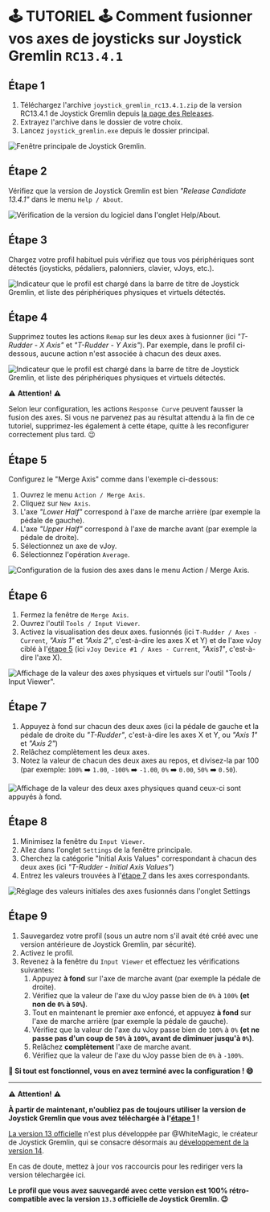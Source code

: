 # :joystick: TUTORIEL :joystick: Comment fusionner vos axes de joysticks sur Joystick Gremlin `RC13.4.1`


## Étape 1

1. Téléchargez l'archive `joystick_gremlin_rc13.4.1.zip` de la version RC13.4.1 de Joystick Gremlin depuis [la page des Releases](https://github.com/Drakehinst/JoystickGremlin/releases/tag/Release_Candidate_13.4.1).
1. Extrayez l'archive dans le dossier de votre choix.
1. Lancez `joystick_gremlin.exe` depuis le dossier principal.

![Fenêtre principale de Joystick Gremlin.](../images/tutorial_merge_axis/step_01.png)


## Étape 2

Vérifiez que la version de Joystick Gremlin est bien *"Release Candidate 13.4.1"* dans le menu `Help / About`.

![Vérification de la version du logiciel dans l'onglet `Help/About`.](../images/tutorial_merge_axis/step_02.png)


## Étape 3

Chargez votre profil habituel puis vérifiez que tous vos périphériques sont détectés (joysticks, pédaliers, palonniers, clavier, vJoys, etc.).

![Indicateur que le profil est chargé dans la barre de titre de Joystick Gremlin, et liste des périphériques physiques et virtuels détectés.](../images/tutorial_merge_axis/step_03.png)


## Étape 4

Supprimez toutes les actions `Remap` sur les deux axes à fusionner (ici *"T-Rudder - X Axis"* et *"T-Rudder - Y Axis"*). Par exemple, dans le profil ci-dessous, aucune action n'est associée à chacun des deux axes.

![Indicateur que le profil est chargé dans la barre de titre de Joystick Gremlin, et liste des périphériques physiques et virtuels détectés.](../images/tutorial_merge_axis/step_04.png)

:warning: **Attention!** :warning:

Selon leur configuration, les actions `Response Curve` peuvent fausser la fusion des axes. Si vous ne parvenez pas au résultat attendu à la fin de ce tutoriel, supprimez-les également à cette étape, quitte à les reconfigurer correctement plus tard. 😉


## Étape 5

Configurez le "Merge Axis" comme dans l'exemple ci-dessous:
1. Ouvrez le menu `Action / Merge Axis`.
1. Cliquez sur `New Axis`.
1. L'axe *"Lower Half"* correspond à l'axe de marche arrière (par exemple la pédale de gauche).
1. L'axe *"Upper Half"* correspond à l'axe de marche avant (par exemple la pédale de droite).
1. Sélectionnez un axe de vJoy.
1. Sélectionnez l'opération `Average`.

![Configuration de la fusion des axes dans le menu `Action / Merge Axis`.](../images/tutorial_merge_axis/step_05.png)


## Étape 6

1. Fermez la fenêtre de `Merge Axis`.
1. Ouvrez l'outil `Tools / Input Viewer`.
1. Activez la visualisation des deux axes.
fusionnés (ici `T-Rudder / Axes - Current`, *"Axis 1"* et *"Axis 2"*, c'est-à-dire les axes X et Y) et de l'axe vJoy ciblé à l'[étape 5](../tutorials/tutorial_merge_axis_fr.md#étape-5) (ici `vJoy Device #1 / Axes - Current`, *"Axis1"*, c'est-à-dire l'axe X).

![Affichage de la valeur des axes physiques et virtuels sur l'outil *"Tools / Input Viewer"*.](../images/tutorial_merge_axis/step_06.png)


## Étape 7

1. Appuyez à fond sur chacun des deux axes (ici la pédale de gauche et la pédale de droite du *"T-Rudder"*, c'est-à-dire les axes X et Y, ou *"Axis 1"* et *"Axis 2"*)
1. Relâchez complètement les deux axes.
1. Notez la valeur de chacun des deux axes au repos, et divisez-la par 100 (par exemple: `100%` :arrow_right: `1.00`, `-100%` :arrow_right: `-1.00`, `0%` :arrow_right: `0.00`, `50%` :arrow_right: `0.50`).

![Affichage de la valeur des deux axes physiques quand ceux-ci sont appuyés à fond.](../images/tutorial_merge_axis/step_07.png)


## Étape 8

1. Minimisez la fenêtre du `Input Viewer`.
1. Allez dans l'onglet `Settings` de la fenêtre principale.
1. Cherchez la catégorie "Initial Axis Values" correspondant à chacun des deux axes (ici *"T-Rudder - Initial Axis Values"*)
1. Entrez les valeurs trouvées à l'[étape 7](../tutorials/tutorial_merge_axis_fr.md#étape-7) dans les axes correspondants.

![Réglage des valeurs initiales des axes fusionnés dans l'onglet `Settings`](../images/tutorial_merge_axis/step_08.png)


## Étape 9

1. Sauvegardez votre profil (sous un autre nom s'il avait été créé avec une version antérieure de Joystick Gremlin, par sécurité).
1. Activez le profil.
1. Revenez à la fenêtre du `Input Viewer` et effectuez les vérifications suivantes:
    1. Appuyez **à fond** sur l'axe de marche avant (par exemple la pédale de droite).
    2. Vérifiez que la valeur de l'axe du vJoy passe bien de `0%` à `100%` **(et non de `0%` à `50%`)**.
    3. Tout en maintenant le premier axe enfoncé, et appuyez **à fond** sur l'axe de marche arrière (par exemple la pédale de gauche).
    4. Vérifiez que la valeur de l'axe du vJoy passe bien de `100%` à `0%` **(et ne passe pas d'un coup de `50%` à `100%`, avant de diminuer jusqu'à `0%`)**.
    5. Relâchez **complètement** l'axe de marche avant.
    6. Vérifiez que la valeur de l'axe du vJoy passe bien de `0%` à `-100%`.
    
**:rocket: Si tout est fonctionnel, vous en avez terminé avec la configuration ! 😄**

---

:warning: **Attention!** :warning:

**À partir de maintenant, n'oubliez pas de toujours utiliser la version de Joystick Gremlin que vous avez téléchargée à l'[étape 1](../tutorials/tutorial_merge_axis_fr.md#étape-1) !**

[La version 13 officielle](https://github.com/WhiteMagic/JoystickGremlin/releases) n'est plus développée par @WhiteMagic, le créateur de Joystick Gremlin, qui se consacre désormais au [développement de la version 14](https://github.com/WhiteMagic/JoystickGremlin/tree/develop).

En cas de doute, mettez à jour vos raccourcis pour les rediriger vers la version télechargée ici.

**Le profil que vous avez sauvegardé avec cette version est 100% rétro-compatible avec la version `13.3` officielle de Joystick Gremlin. 😉**
